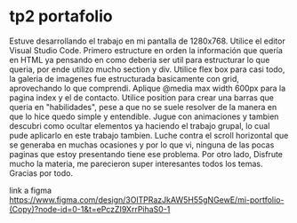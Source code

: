 # tp2 portafolio
Estuve desarrollando el trabajo en mi pantalla de 1280x768. Utilice el editor Visual Studio Code.
Primero estructure en orden la información que quería en HTML ya pensando en como deberia ser util para estructurar lo que queria, por ende utilizo mucho section y div. Utilice flex box para casi todo, la galeria de imagenes fue estructurada basicamente con grid, aprovechando lo que comprendi. Aplique @media max width 600px para la pagina index y el de contacto. Utilice position para crear una barras que queria en "habilidades", pese a que no se suele resolver de la manera en que lo hice quedo simple y entendible. Jugue con animaciones y tambien descubri como ocultar elementos ya haciendo el trabajo grupal, lo cual pude aplicarlo en este trabajo tambien. Luche contra el scroll horizontal que se generaba en muchas ocasiones y por lo que vi, ninguna de las pocas paginas que estoy presentando tiene ese problema.
Por otro lado, Disfrute mucho la materia, me parecieron super interesantes todos los temas. Gracias por todo.

link a figma https://www.figma.com/design/3OlTPRazJkAW5H55gNGewE/mi-portfolio-(Copy)?node-id=0-1&t=ePczZI9XrrPihaS0-1



